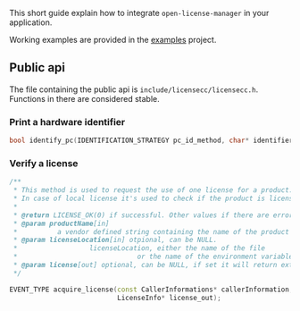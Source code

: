 This short guide explain how to integrate `open-license-manager` in your application.

Working examples are provided in the [examples](https://github.com/open-license-manager/examples) project. 

## Public api
The file containing the public api is `include/licensecc/licensecc.h`. Functions in there are considered stable.


### Print a hardware identifier

```CPP
bool identify_pc(IDENTIFICATION_STRATEGY pc_id_method, char* identifier_out, size_t bufSize);
```

### Verify a license

```CPP
/**
 * This method is used to request the use of one license for a product.
 * In case of local license it's used to check if the product is licensed.
 *
 * @return LICENSE_OK(0) if successful. Other values if there are errors.
 * @param productName[in]
 * 			a vendor defined string containing the name of the product we want to request.
 * @param licenseLocation[in] otpional, can be NULL.
 * 					licenseLocation, either the name of the file
 * 								or the name of the environment variable should be !='\0'
 * @param license[out] optional, can be NULL, if set it will return extra informations about the license.
 */

EVENT_TYPE acquire_license(const CallerInformations* callerInformation, const LicenseLocation* licenseLocation,
						   LicenseInfo* license_out);
```